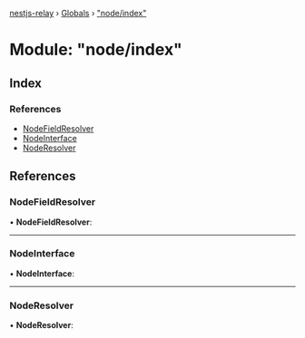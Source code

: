[nestjs-relay](../README.md) › [Globals](../globals.md) › ["node/index"](_node_index_.md)

# Module: "node/index"

## Index

### References

* [NodeFieldResolver](_node_index_.md#nodefieldresolver)
* [NodeInterface](_node_index_.md#nodeinterface)
* [NodeResolver](_node_index_.md#noderesolver)

## References

###  NodeFieldResolver

• **NodeFieldResolver**:

___

###  NodeInterface

• **NodeInterface**:

___

###  NodeResolver

• **NodeResolver**:
